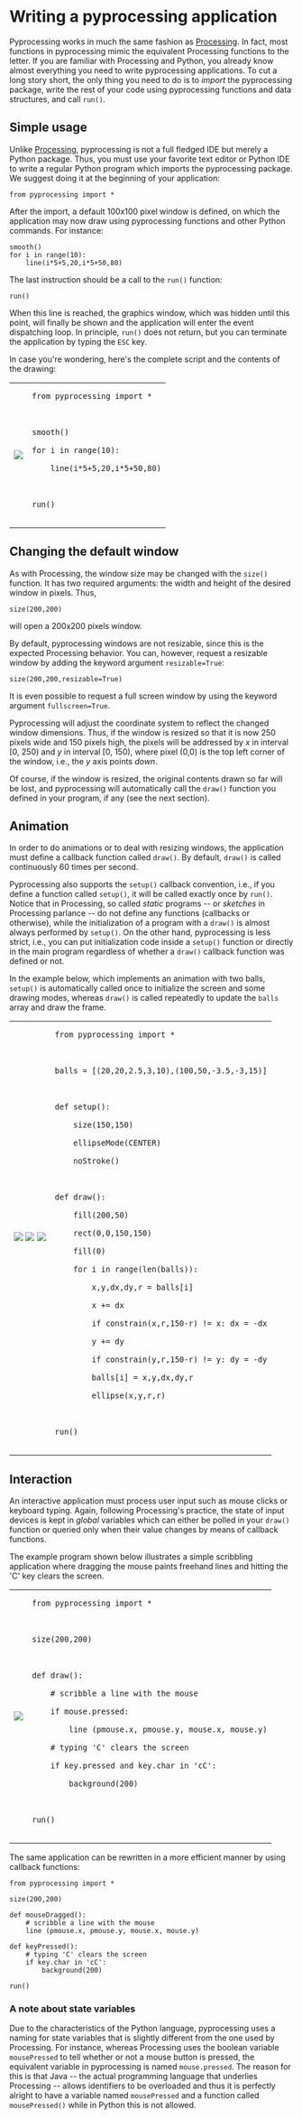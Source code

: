 # Writing a pyprocessing application #

Pyprocessing works in much the same fashion as [Processing](http://www.processing.org). In fact, most functions in pyprocessing mimic the equivalent Processing functions to the letter. If you are familiar with Processing and Python, you already know almost everything you need to write pyprocessing applications. To cut a long story short, the only thing you need to do is to _import_ the pyprocessing package, write the rest of your code using pyprocessing functions and data structures, and call `run()`.

## Simple usage ##

Unlike [Processing](http://www.processing.org), pyprocessing is not a full fledged IDE but
merely a Python package. Thus, you must use your favorite text editor or Python
IDE to write a regular Python program which imports the pyprocessing package. We suggest
doing it at the beginning of your application:

```
from pyprocessing import *
```

After the import, a default 100x100 pixel window is defined, on which the application may now draw using pyprocessing functions and other Python commands. For instance:

```
smooth()
for i in range(10):
    line(i*5+5,20,i*5+50,80)
```

The last instruction should be a call to the `run()` function:

```
run()
```

When this line is reached, the graphics window, which was hidden until this point, will finally be shown and the application
will enter the event dispatching loop. In principle, `run()` does not return, but
you can terminate the application by typing the `ESC` key.

In case you're wondering, here's the complete script and the contents of the drawing:

<table>
<tr>
<td>

<img src='http://pyprocessing.googlecode.com/svn/wiki/UsageInstructions.figs/basicusage.png' />

</td>
<td>
<pre><code>from pyprocessing import *<br>
<br>
smooth()<br>
for i in range(10):<br>
    line(i*5+5,20,i*5+50,80)<br>
<br>
run()<br>
</code></pre>
</td>
</tr>
</table>

## Changing the default window ##

As with Processing, the window size may be changed with the `size()` function.
It has two required arguments: the width and height of the desired window in
pixels. Thus,
```
size(200,200)
```
will open a 200x200 pixels window.

By default, pyprocessing windows are not resizable, since this is the
expected Processing behavior. You can, however, request a resizable window by
adding the keyword argument `resizable=True`:
```
size(200,200,resizable=True)
```
It is even possible to request a full screen window by using the keyword argument
`fullscreen=True`.

Pyprocessing will adjust the coordinate system to reflect the changed window
dimensions. Thus, if the window is resized so that it is now 250 pixels wide
and 150 pixels high, the pixels will be addressed by _x_ in interval [0, 250) and
_y_ in interval [0, 150), where pixel (0,0) is the top left corner of
the window, i.e., the _y_ axis points _down_.

Of course, if the window is resized, the original contents drawn so far will
be lost, and pyprocessing will automatically call the `draw()` function
you defined in your program, if any (see the next section).


## Animation ##

In order to do animations or to deal with resizing windows, the application must define a callback function called `draw()`. By default, `draw()` is called continuously 60 times per second.

Pyprocessing also supports the `setup()` callback convention, i.e., if you define a function called `setup()`, it will be called exactly once by `run()`. Notice that in Processing, so called _static_ programs -- or _sketches_ in Processing parlance -- do not define any functions (callbacks or otherwise), while the initialization of a program with a `draw()` is almost always performed by `setup()`. On the other hand, pyprocessing is less strict, i.e., you can put initialization code inside a `setup()` function or directly in the main program regardless of whether a `draw()` callback function was defined or not.

In the example below, which implements an animation with two balls, `setup()` is automatically called once to initialize the screen and some drawing modes, whereas `draw()` is called repeatedly to update the `balls` array and draw the frame.

<table>
<tr>
<td>

<img src='http://pyprocessing.googlecode.com/svn/wiki/UsageInstructions.figs/animation001.png' />

<img src='http://pyprocessing.googlecode.com/svn/wiki/UsageInstructions.figs/animation004.png' />

<img src='http://pyprocessing.googlecode.com/svn/wiki/UsageInstructions.figs/animation007.png' />

</td>
<td>
<pre><code>from pyprocessing import *<br>
<br>
balls = [(20,20,2.5,3,10),(100,50,-3.5,-3,15)]<br>
<br>
def setup():<br>
    size(150,150)<br>
    ellipseMode(CENTER)<br>
    noStroke()<br>
<br>
def draw():<br>
    fill(200,50)<br>
    rect(0,0,150,150)<br>
    fill(0)<br>
    for i in range(len(balls)):<br>
        x,y,dx,dy,r = balls[i]<br>
        x += dx<br>
        if constrain(x,r,150-r) != x: dx = -dx<br>
        y += dy<br>
        if constrain(y,r,150-r) != y: dy = -dy<br>
        balls[i] = x,y,dx,dy,r<br>
        ellipse(x,y,r,r)<br>
<br>
run()<br>
</code></pre>
</td>
</tr>
</table>

## Interaction ##

An interactive application must process user input such as mouse clicks or keyboard typing. Again, following Processing's practice, the state of input devices is kept in _global_ variables which can either be polled in your `draw()` function or queried only when their value changes by means of callback functions.

The example program shown below illustrates a simple scribbling application where dragging the mouse paints freehand lines and hitting the 'C' key clears the screen.

<table>
<tr>
<td>
<img src='http://pyprocessing.googlecode.com/svn/wiki/UsageInstructions.figs/interactioncallback001.png' />
</td>
<td>
<pre><code>from pyprocessing import *<br>
<br>
size(200,200)<br>
<br>
def draw():<br>
    # scribble a line with the mouse<br>
    if mouse.pressed:<br>
        line (pmouse.x, pmouse.y, mouse.x, mouse.y)<br>
    # typing 'C' clears the screen<br>
    if key.pressed and key.char in 'cC':<br>
        background(200)<br>
<br>
run()<br>
</code></pre>
</td>
</tr>
</table>

The same application can be rewritten in a more efficient manner by using callback functions:

```
from pyprocessing import *

size(200,200)

def mouseDragged():
    # scribble a line with the mouse
    line (pmouse.x, pmouse.y, mouse.x, mouse.y)
    
def keyPressed():
    # typing 'C' clears the screen
    if key.char in 'cC':
        background(200)

run()
```

### A note about state variables ###

Due to the characteristics of the Python language, pyprocessing uses a naming for state variables that is slightly different from the one used by Processing. For instance, whereas Processing uses the boolean variable `mousePressed` to tell whether or not a mouse button is pressed, the equivalent variable in pyprocessing is named `mouse.pressed`. The reason for this is that Java -- the actual programming language that underlies Processing -- allows identifiers to be overloaded and thus it is perfectly alright to have a variable named `mousePressed` and a function called `mousePressed()` while in Python this is not allowed.